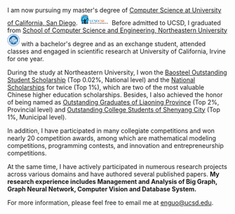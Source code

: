 I am now pursuing my master's degree of [Computer Science at University of California, San Diego](https://cse.ucsd.edu/). <img src='./images/ucsd_cse.png' style='width: 5em;'> Before admitted to UCSD, I graduated from [School of Computer Science and Engineering, Northeastern University](http://www.cse.neu.edu.cn/) <img src='./images/NEU_CSE.png' style='width: 2em;'> with a bachelor's degree and as an exchange student, attended classes and engaged in scientific research at University of California, Irvine for one year. 

During the study at Northeastern University, I won the [Baosteel Outstanding Student Scholarship](Scholarships/宝.jpg) (Top 0.02%, National level) and the [National Scholarships](Scholarships/19国奖.png) for twice (Top 1%), which are two of the most valuable Chinese higher education scholarships. Besides, I also achieved the honor of being named as [Outstanding Graduates of Liaoning Province](awards/省优秀毕业生.jpg) (Top 2%, Provincial level) and [Outstanding College Students of Shenyang City](awards/沈优.png) (Top 1%, Municipal level).

In addition, I have participated in many collegiate competitions and won nearly 20 competition awards, among which are mathematical modeling competitions, programming contests, and innovation and entrepreneurship competitions.

At the same time, I have actively participated in numerous research projects across various domains and have authored several published papers. **My research experience includes Management and Analysis of Big Graph, Graph Neural Network, Computer Vision and Database System.** 

For more information, please feel free to email me at [enguo@ucsd.edu](mailto:enguo@ucsd.edu).
